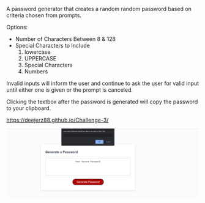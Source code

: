 A password generator that creates a random random password based on criteria chosen from prompts.

Options:

- Number of Characters Between 8 & 128
- Special Characters to Include
  1. lowercase
  2. UPPERCASE
  3. Special Characters
  4. Numbers

Invalid inputs will inform the user and continue to ask the user for valid input until either one is given or the prompt is canceled.

Clicking the textbox after the password is generated will copy the password to your clipboard.

https://deejerz88.github.io/Challenge-3/

<img src="./images/passwordGen.png">
